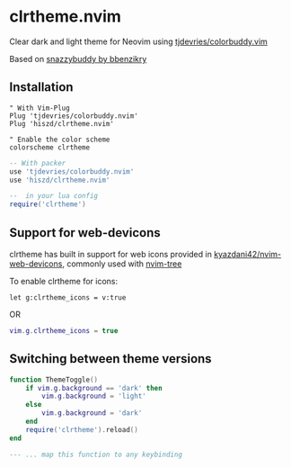 # clrtheme.nvim

Clear dark and light theme for Neovim using [tjdevries/colorbuddy.vim](https://github.com/tjdevries/colorbuddy.vim)

Based on [snazzybuddy by bbenzikry](https://github.com/bbenzikry/snazzybuddy)

## Installation

```vim
" With Vim-Plug
Plug 'tjdevries/colorbuddy.nvim'
Plug 'hiszd/clrtheme.nvim'

" Enable the color scheme
colorscheme clrtheme
```

```lua
-- With packer
use 'tjdevries/colorbuddy.nvim'
use 'hiszd/clrtheme.nvim'
```

```lua
--  in your lua config
require('clrtheme')
```


## Support for web-devicons
clrtheme has built in support for web icons provided in [kyazdani42/nvim-web-devicons](https://github.com/kyazdani42/nvim-web-devicons), commonly used with [nvim-tree](https://github.com/kyazdani42/nvim-tree.lua)

To enable clrtheme for icons:

```vim
let g:clrtheme_icons = v:true
```

OR 

```lua
vim.g.clrtheme_icons = true
```

## Switching between theme versions

```lua
function ThemeToggle()
    if vim.g.background == 'dark' then
        vim.g.background = 'light'
    else
        vim.g.background = 'dark'
    end
    require('clrtheme').reload()
end

--- ... map this function to any keybinding
```
